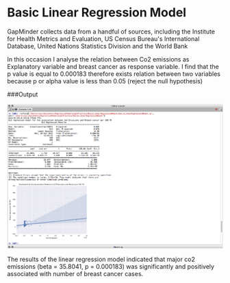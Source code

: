 # Basic Linear Regression Model

GapMinder collects data from a handful of sources, including the Institute for Health Metrics and Evaluation, US Census Bureau's 
International Database, United Nations Statistics Division and the World Bank

In this occasion I analyse the relation between Co2 emissions as Explanatory variable and breast cancer as response variable. I find that the p value is equal to 0.000183 therefore exists relation between two variables because p or alpha value is less than 0.05 (reject the null hypothesis) 

###Output

![alt tag](https://github.com/marlonsvl/basicLinearRegressionModel/blob/master/images/img1.png)

The results of the linear regression model indicated that major co2 emissions (beta = 35.8041, p = 0.000183) was significantly and positively associated with number of breast cancer cases.


